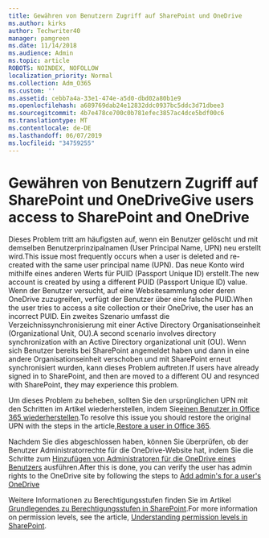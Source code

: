 ```yaml
---
title: Gewähren von Benutzern Zugriff auf SharePoint und OneDrive
ms.author: kirks
author: Techwriter40
manager: pamgreen
ms.date: 11/14/2018
ms.audience: Admin
ms.topic: article
ROBOTS: NOINDEX, NOFOLLOW
localization_priority: Normal
ms.collection: Adm_O365
ms.custom: ''
ms.assetid: cebb7a4a-33e1-474e-a5d0-dbd02a80b1e9
ms.openlocfilehash: a689769dab24e12832ddc0937bc5ddc3d71dbee3
ms.sourcegitcommit: 4b7e478ce700c0b781efec3857ac4dce5bdf00c6
ms.translationtype: MT
ms.contentlocale: de-DE
ms.lasthandoff: 06/07/2019
ms.locfileid: "34759255"
---
```

# <a name="give-users-access-to-sharepoint-and-onedrive"></a><span data-ttu-id="25dc6-102">Gewähren von Benutzern Zugriff auf SharePoint und OneDrive</span><span class="sxs-lookup"><span data-stu-id="25dc6-102">Give users access to SharePoint and OneDrive</span></span>

<span data-ttu-id="25dc6-103">Dieses Problem tritt am häufigsten auf, wenn ein Benutzer gelöscht und mit demselben Benutzerprinzipalnamen (User Principal Name, UPN) neu erstellt wird.</span><span class="sxs-lookup"><span data-stu-id="25dc6-103">This issue most frequently occurs when a user is deleted and re-created with the same user principal name (UPN).</span></span> <span data-ttu-id="25dc6-104">Das neue Konto wird mithilfe eines anderen Werts für PUID (Passport Unique ID) erstellt.</span><span class="sxs-lookup"><span data-stu-id="25dc6-104">The new account is created by using a different PUID (Passport Unique ID) value.</span></span> <span data-ttu-id="25dc6-105">Wenn der Benutzer versucht, auf eine Websitesammlung oder deren OneDrive zuzugreifen, verfügt der Benutzer über eine falsche PUID.</span><span class="sxs-lookup"><span data-stu-id="25dc6-105">When the user tries to access a site collection or their OneDrive, the user has an incorrect PUID.</span></span> <span data-ttu-id="25dc6-106">Ein zweites Szenario umfasst die Verzeichnissynchronisierung mit einer Active Directory Organisationseinheit (Organizational Unit, OU).</span><span class="sxs-lookup"><span data-stu-id="25dc6-106">A second scenario involves directory synchronization with an Active Directory organizational unit (OU).</span></span> <span data-ttu-id="25dc6-107">Wenn sich Benutzer bereits bei SharePoint angemeldet haben und dann in eine andere Organisationseinheit verschoben und mit SharePoint erneut synchronisiert wurden, kann dieses Problem auftreten.</span><span class="sxs-lookup"><span data-stu-id="25dc6-107">If users have already signed in to SharePoint, and then are moved to a different OU and resynced with SharePoint, they may experience this problem.</span></span>

<span data-ttu-id="25dc6-108">Um dieses Problem zu beheben, sollten Sie den ursprünglichen UPN mit den Schritten im Artikel wiederherstellen, indem Sie[einen Benutzer in Office 365 wiederherstellen](https://docs.microsoft.com/office365/admin/add-users/restore-user?view=o365-worldwide).</span><span class="sxs-lookup"><span data-stu-id="25dc6-108">To resolve this issue you should restore the original UPN with the steps in the article,[Restore a user in Office 365](https://docs.microsoft.com/office365/admin/add-users/restore-user?view=o365-worldwide).</span></span>

<span data-ttu-id="25dc6-109">Nachdem Sie dies abgeschlossen haben, können Sie überprüfen, ob der Benutzer Administratorrechte für die OneDrive-Website hat, indem Sie die Schritte zum [Hinzufügen von Administratoren für die OneDrive eines Benutzers](https://docs.microsoft.com/sharepoint/manage-user-profiles?redirectSourcePath=%252fen-us%252farticle%252fmanage-user-profiles-in-the-sharepoint-admin-center-494bec9c-6654-41f0-920f-f7f937ea9723#add-and-remove-admins-for-a-users-onedrive) ausführen.</span><span class="sxs-lookup"><span data-stu-id="25dc6-109">After this is done, you can verify the user has admin rights to the OneDrive site by following the steps to [Add admin's for a user's OneDrive](https://docs.microsoft.com/sharepoint/manage-user-profiles?redirectSourcePath=%252fen-us%252farticle%252fmanage-user-profiles-in-the-sharepoint-admin-center-494bec9c-6654-41f0-920f-f7f937ea9723#add-and-remove-admins-for-a-users-onedrive)</span></span>

<span data-ttu-id="25dc6-110">Weitere Informationen zu Berechtigungsstufen finden Sie im Artikel [Grundlegendes zu Berechtigungsstufen in SharePoint](https://docs.microsoft.com/sharepoint/understanding-permission-levels).</span><span class="sxs-lookup"><span data-stu-id="25dc6-110">For more information on permission levels, see the article, [Understanding permission levels in SharePoint](https://docs.microsoft.com/sharepoint/understanding-permission-levels).</span></span>
